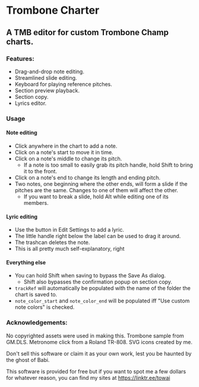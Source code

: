 # Trombone Charter
## A TMB editor for custom Trombone Champ charts.

### Features:
 * Drag-and-drop note editing.
 * Streamlined slide editing.
 * Keyboard for playing reference pitches.
 * Section preview playback.
 * Section copy.
 * Lyrics editor.

### Usage
#### Note editing
 * Click anywhere in the chart to add a note.
 * Click on a note's start to move it in time.
 * Click on a note's middle to change its pitch.
    * If a note is too small to easily grab its pitch handle, hold Shift to bring it to the front.
 * Click on a note's end to change its length and ending pitch.
 * Two notes, one beginning where the other ends, will form a slide if the pitches are the same. Changes to one of them will affect the other.
    * If you want to break a slide, hold Alt while editing one of its members.
#### Lyric editing
 * Use the button in Edit Settings to add a lyric.
 * The little handle right below the label can be used to drag it around.
 * The trashcan deletes the note.
 * This is all pretty much self-explanatory, right
#### Everything else
 * You can hold Shift when saving to bypass the Save As dialog.
    * Shift also bypasses the confirmation popup on section copy.
 * `trackRef` will automatically be populated with the name of the folder the chart is saved to.
 * `note_color_start` and `note_color_end` will be populated iff "Use custom note colors" is checked.

### Acknowledgements:
No copyrighted assets were used in making this. Trombone sample from GM.DLS.
Metronome click from a Roland TR-808. SVG icons created by me.

Don't sell this software or claim it as your own work, lest you be haunted by the ghost of Babi.

This software is provided for free but if you want to spot me a few dollars for whatever reason,
you can find my sites at https://linktr.ee/towai
